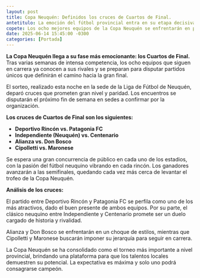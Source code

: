 ```yaml
---
layout: post
title: Copa Neuquén: Definidos los cruces de Cuartos de Final.
antetitulo: La emoción del fútbol provincial entra en su etapa decisiva.
copete: Los ocho mejores equipos de la Copa Neuquén se enfrentarán en partidos únicos, con favoritos y sorpresas buscando el título provincial.
date: 2025-06-14 15:45:00 -0300
categories: [Portada]
---
```


**La Copa Neuquén llega a su fase más emocionante: los Cuartos de Final.** Tras varias semanas de intensa competencia, los ocho equipos que siguen en carrera ya conocen a sus rivales y se preparan para disputar partidos únicos que definirán el camino hacia la gran final.

El sorteo, realizado esta noche en la sede de la Liga de Fútbol de Neuquén, deparó cruces que prometen gran nivel y paridad. Los encuentros se disputarán el próximo fin de semana en sedes a confirmar por la organización.

**Los cruces de Cuartos de Final son los siguientes:**

* **Deportivo Rincón vs. Patagonia FC**
* **Independiente (Neuquén) vs. Centenario**
* **Alianza vs. Don Bosco**
* **Cipolletti vs. Maronese**

Se espera una gran concurrencia de público en cada uno de los estadios, con la pasión del fútbol neuquino vibrando en cada rincón. Los ganadores avanzarán a las semifinales, quedando cada vez más cerca de levantar el trofeo de la Copa Neuquén.

**Análisis de los cruces:**

El partido entre Deportivo Rincón y Patagonia FC se perfila como uno de los más atractivos, dado el buen presente de ambos equipos. Por su parte, el clásico neuquino entre Independiente y Centenario promete ser un duelo cargado de historia y rivalidad.

Alianza y Don Bosco se enfrentarán en un choque de estilos, mientras que Cipolletti y Maronese buscarán imponer su jerarquía para seguir en carrera.

La Copa Neuquén se ha consolidado como el torneo más importante a nivel provincial, brindando una plataforma para que los talentos locales demuestren su potencial. La expectativa es máxima y solo uno podrá consagrarse campeón.